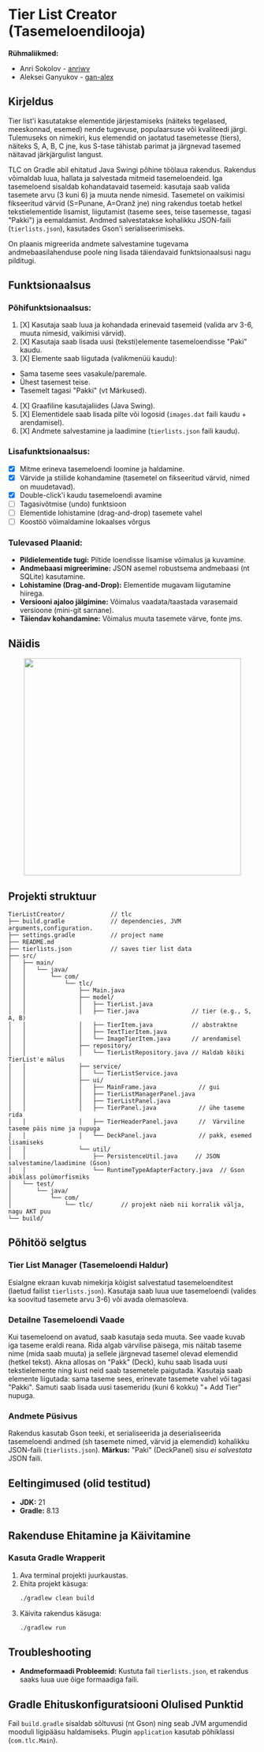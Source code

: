 # Tier List Creator (Tasemeloendilooja)

**Rühmaliikmed:**

- Anri Sokolov - [anriwv](https://github.com/anriwv)
- Aleksei Ganyukov - [gan-alex](https://github.com/gan-alex)

## Kirjeldus

Tier list'i kasutatakse elementide järjestamiseks (näiteks tegelased, meeskonnad, esemed) nende tugevuse, populaarsuse või kvaliteedi järgi. Tulemuseks on nimekiri, kus elemendid on jaotatud tasemetesse (tiers), näiteks S, A, B, C jne, kus S-tase tähistab parimat ja järgnevad tasemed näitavad järkjärgulist langust.

TLC on Gradle abil ehitatud Java Swingi põhine töölaua rakendus. Rakendus võimaldab luua, hallata ja salvestada mitmeid tasemeloendeid. Iga tasemeloend sisaldab kohandatavaid tasemeid: kasutaja saab valida tasemete arvu (3 kuni 6) ja muuta nende nimesid. Tasemetel on vaikimisi fikseeritud värvid (S=Punane, A=Oranž jne) ning rakendus toetab hetkel tekstielementide lisamist, liigutamist (taseme sees, teise tasemesse, tagasi "Pakki") ja eemaldamist. Andmed salvestatakse kohalikku JSON-faili (`tierlists.json`), kasutades Gson'i serialiseerimiseks.

On plaanis migreerida andmete salvestamine tugevama andmebaasilahenduse poole ning lisada täiendavaid funktsionaalsusi nagu pilditugi.



## Funktsionaalsus

### Põhifunktsionaalsus:

1.  [X] Kasutaja saab luua ja kohandada erinevaid tasemeid (valida arv 3-6, muuta nimesid, vaikimisi värvid).
2.  [X] Kasutaja saab lisada uusi (teksti)elemente tasemeloendisse "Paki" kaudu.
3.  [X] Elemente saab liigutada (valikmenüü kaudu):
   *   Sama taseme sees vasakule/paremale.
   *   Ühest tasemest teise.
   *   Tasemelt tagasi "Pakki" (vt Märkused).
4.  [X] Graafiline kasutajaliides (Java Swing).
5.  [X] Elementidele saab lisada pilte või logosid (`images.dat` faili kaudu + arendamisel).
6.  [X] Andmete salvestamine ja laadimine (`tierlists.json` faili kaudu).

### Lisafunktsionaalsus:

-   [X] Mitme erineva tasemeloendi loomine ja haldamine.
-   [X] Värvide ja stiilide kohandamine (tasemetel on fikseeritud värvid, nimed on muudetavad).
-   [X] Double-click'i kaudu tasemeloendi avamine
-   [ ] Tagasivõtmise (undo) funktsioon
-   [ ] Elementide lohistamine (drag-and-drop) tasemete vahel
-   [ ] Koostöö võimaldamine lokaalses võrgus

### Tulevased Plaanid:

-   **Pildielementide tugi:** Piltide loendisse lisamise võimalus ja kuvamine.
-   **Andmebaasi migreerimine:** JSON asemel robustsema andmebaasi (nt SQLite) kasutamine.
-   **Lohistamine (Drag-and-Drop):** Elementide mugavam liigutamine hiirega.
-   **Versiooni ajaloo jälgimine:** Võimalus vaadata/taastada varasemaid versioone (mini-git sarnane).
-   **Täiendav kohandamine:** Võimalus muuta tasemete värve, fonte jms.


## Näidis

<p align="center">
  <img src="https://upload.wikimedia.org/wikipedia/commons/0/02/Tier_list_fruits.jpg" width="440">
</p>


## Projekti struktuur

```
TierListCreator/             // tlc
├── build.gradle             // dependencies, JVM arguments,configuration.
├── settings.gradle          // project name
├── README.md                
├── tierlists.json           // saves tier list data
├── src/
│   ├── main/
│   │   └── java/
│   │       └── com/
│   │           └── tlc/
│   │               ├── Main.java                 
│   │               ├── model/
│   │               │   ├── TierList.java           
│   │               │   ├── Tier.java               // tier (e.g., S, A, B)
│   │               │   ├── TierItem.java           // abstraktne
│   │               │   ├── TextTierItem.java       
│   │               │   └── ImageTierItem.java      // arendamisel
│   │               ├── repository/
│   │               │   └── TierListRepository.java // Haldab kõiki TierList'e mälus
│   │               ├── service/
│   │               │   └── TierListService.java      
│   │               ├── ui/
│   │               │   ├── MainFrame.java            // gui
│   │               │   ├── TierListManagerPanel.java 
│   │               │   ├── TierListPanel.java        
│   │               │   ├── TierPanel.java            // ühe taseme rida
│   │               │   ├── TierHeaderPanel.java      //  Värviline taseme päis nime ja nupuga    
│   │               │   └── DeckPanel.java            // pakk, esemed lisamiseks
│   │               └── util/
│   │                   ├── PersistenceUtil.java     // JSON salvestamine/laadimine (Gson)
│   │                   └── RuntimeTypeAdapterFactory.java  // Gson abiklass polümorfismiks
│   └── test/
│       └── java/
│           └── com/
│               └── tlc/        // projekt näeb nii korralik välja, nagu AKT puu
└── build/                    
```

## Põhitöö selgtus

### Tier List Manager (Tasemeloendi Haldur)

Esialgne ekraan kuvab nimekirja kõigist salvestatud tasemeloenditest (laetud failist `tierlists.json`). Kasutaja saab luua uue tasemeloendi (valides ka soovitud tasemete arvu 3-6) või avada olemasoleva.

### Detailne Tasemeloendi Vaade

Kui tasemeloend on avatud, saab kasutaja seda muuta. See vaade kuvab iga taseme eraldi reana. Rida algab värvilise päisega, mis näitab taseme nime (mida saab muuta) ja sellele järgnevad tasemel olevad elemendid (hetkel tekst). Akna allosas on "Pakk" (Deck), kuhu saab lisada uusi tekstielemente ning kust neid saab tasemetele paigutada. Kasutaja saab elemente liigutada: sama taseme sees, erinevate tasemete vahel või tagasi "Pakki". Samuti saab lisada uusi tasemeridu (kuni 6 kokku) "+ Add Tier" nupuga.

### Andmete Püsivus

Rakendus kasutab Gson teeki, et serialiseerida ja deserialiseerida tasemeloendi andmed (sh tasemete nimed, värvid ja elemendid) kohalikku JSON-faili (`tierlists.json`). **Märkus:** "Paki" (DeckPanel) sisu *ei salvestata* JSON faili.

## Eeltingimused (olid testitud)

- **JDK:** 21
- **Gradle:** 8.13

## Rakenduse Ehitamine ja Käivitamine

### Kasuta Gradle Wrapperit

1. Ava terminal projekti juurkaustas.
2. Ehita projekt käsuga:
    ```bash
    ./gradlew clean build
    ```
3. Käivita rakendus käsuga:
    ```bash
    ./gradlew run
    ```

## Troubleshooting

- **Andmeformaadi Probleemid:** Kustuta fail `tierlists.json`, et rakendus saaks luua uue õige formaadiga faili.

## Gradle Ehituskonfiguratsiooni Olulised Punktid

Fail `build.gradle` sisaldab sõltuvusi (nt Gson) ning seab JVM argumendid mooduli ligipääsu haldamiseks. Plugin `application` kasutab põhiklassi (`com.tlc.Main`).